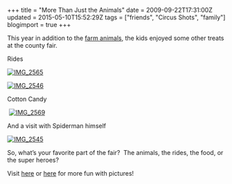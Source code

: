+++
title = "More Than Just the Animals"
date = 2009-09-22T17:31:00Z
updated = 2015-05-10T15:52:29Z
tags = ["friends", "Circus Shots", "family"]
blogimport = true 
+++

 This year in addition to the [farm animals](http://lifeatthecircus.com/2009/09/22/fun-at-the-county-fair/), the kids enjoyed some other treats at the county fair.&#160; 

Rides

[![IMG_2565](https://latc.s3.amazonaws.com/wp-content/uploads/2009/09/IMG_2565.jpg "IMG_2565")](https://latc.s3.amazonaws.com/wp-content/uploads/2009/09/IMG_2565.jpg)

[![IMG_2546](https://latc.s3.amazonaws.com/wp-content/uploads/2009/09/IMG_2546.jpg "IMG_2546")](https://latc.s3.amazonaws.com/wp-content/uploads/2009/09/IMG_2546.jpg)

Cotton Candy

&#160;[![IMG_2569](https://latc.s3.amazonaws.com/wp-content/uploads/2009/09/IMG_2569.jpg "IMG_2569")](https://latc.s3.amazonaws.com/wp-content/uploads/2009/09/IMG_2569.jpg) 

And a visit with Spiderman himself

[![IMG_2545](https://latc.s3.amazonaws.com/wp-content/uploads/2009/09/IMG_2545.jpg "IMG_2545")](https://latc.s3.amazonaws.com/wp-content/uploads/2009/09/IMG_2545.jpg) 

So, what’s your favorite part of the fair?&#160; The animals, the rides, the food, or the super heroes?

Visit [here](http://www.5minutesformom.com) or [here](http://angiescircus.blogspot.com/) for more fun with pictures!
